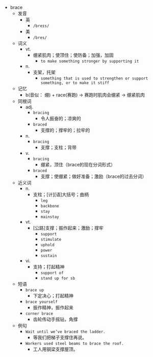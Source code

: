 - brace
  - 发音
    - 英
      - `/breɪs/`
    - 美
      - `/bres/`
  - 词义
    - vt.
      - 绷紧肌肉；使顶住；使防备；加强，加固
        - `to make something stronger by supporting it`
    - n.
      - 支架，托架
        - `something that is used to strengthen or support something, or to make it stiff`
  - 记忆
    - b(音似： 绷) + race(赛跑) → 赛跑时肌肉会绷紧 → 绷紧肌肉
  - 同根词
    - adj.
      - `bracing`
        - 令人振奋的；凉爽的
      - `braced`
        - 支撑的；撑牢的；拉牢的
    - n.
      - `bracing`
        - 支撑；支柱；背带
    - v.
      - `bracing`
        - 绷紧，顶住（brace的现在分词形式）
      - `braced`
        - 支撑；使绷紧；做好准备；激励（brace的过去分词）
  - 近义词
    - n.
      - 支柱；[计][语]大括号；曲柄
        - `leg`
        - `backbone`
        - `stay`
        - `mainstay`
    - vt.
      - [公路]支撑；振作起来；激励；撑牢
        - `support`
        - `stimulate`
        - `uphold`
        - `power`
        - `sustain`
    - vi.
      - 支持；打起精神
        - `support of`
        - `stand up for sb`
  - 短语
    - `brace up`
      - 下定决心；打起精神 
    - `brace yourself`
      - 振作精神，振作起来 
    - `corner brace`
      - 齿轮传动手摇钻，角撑 
  - 例句
    - `Wait until we’ve braced the ladder.`
      - 等我们把梯子支撑住再说。
    - `Workers used steel beams to brace the roof.`
      - 工人用钢梁支撑屋顶。

